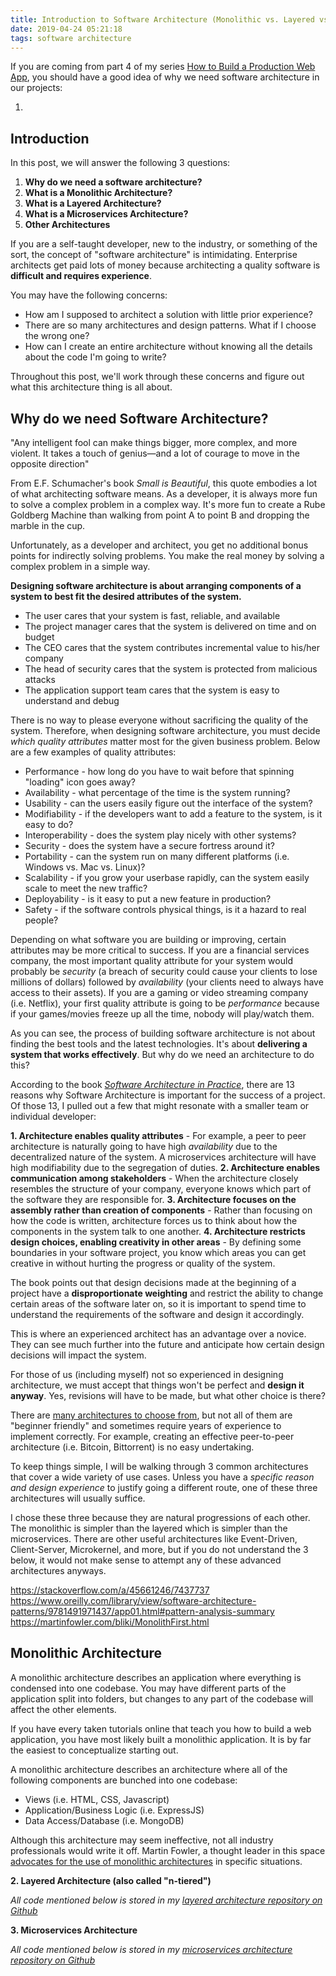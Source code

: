 ```yaml
---
title: Introduction to Software Architecture (Monolithic vs. Layered vs. Microservices)
date: 2019-04-24 05:21:18
tags: software architecture
---
```


If you are coming from part 4 of my series [How to Build a Production Web App](), you should have a good idea of why we need software architecture in our projects: 

1. 

## Introduction

In this post, we will answer the following 3 questions: 

1. **Why do we need a software architecture?**
2. **What is a Monolithic Architecture?**
3. **What is a Layered Architecture?**
4. **What is a Microservices Architecture?**
5. **Other Architectures**

If you are a self-taught developer, new to the industry, or something of the sort, the concept of "software architecture" is intimidating.  Enterprise architects get paid lots of money because architecting a quality software is **difficult and requires experience**.

You may have the following concerns: 

* How am I supposed to architect a solution with little prior experience?
* There are so many architectures and design patterns.  What if I choose the wrong one?
* How can I create an entire architecture without knowing all the details about the code I'm going to write?

Throughout this post, we'll work through these concerns and figure out what this architecture thing is all about.

## Why do we need Software Architecture?

"Any intelligent fool can make things bigger, more complex, and more violent. It takes a touch of genius—and a lot of courage to move in the opposite direction"

From E.F. Schumacher's book _Small is Beautiful_, this quote embodies a lot of what architecting software means.  As a developer, it is always more fun to solve a complex problem in a complex way.  It's more fun to create a Rube Goldberg Machine than walking from point A to point B and dropping the marble in the cup.

Unfortunately, as a developer and architect, you get no additional bonus points for indirectly solving problems.  You make the real money by solving a complex problem in a simple way.

**Designing software architecture is about arranging components of a system to best fit the desired attributes of the system.**

* The user cares that your system is fast, reliable, and available
* The project manager cares that the system is delivered on time and on budget
* The CEO cares that the system contributes incremental value to his/her company
* The head of security cares that the system is protected from malicious attacks
* The application support team cares that the system is easy to understand and debug

There is no way to please everyone without sacrificing the quality of the system.  Therefore, when designing software architecture, you must decide _which quality attributes_ matter most for the given business problem.  Below are a few examples of quality attributes: 

* Performance - how long do you have to wait before that spinning "loading" icon goes away?
* Availability - what percentage of the time is the system running?
* Usability - can the users easily figure out the interface of the system?
* Modifiability - if the developers want to add a feature to the system, is it easy to do?
* Interoperability - does the system play nicely with other systems?
* Security - does the system have a secure fortress around it?
* Portability - can the system run on many different platforms (i.e. Windows vs. Mac vs. Linux)? 
* Scalability - if you grow your userbase rapidly, can the system easily scale to meet the new traffic?
* Deployability - is it easy to put a new feature in production?
* Safety - if the software controls physical things, is it a hazard to real people?

Depending on what software you are building or improving, certain attributes may be more critical to success.  If you are a financial services company, the most important quality attribute for your system would probably be _security_ (a breach of security could cause your clients to lose millions of dollars) followed by _availability_ (your clients need to always have access to their assets).  If you are a gaming or video streaming company (i.e. Netflix), your first quality attribute is going to be _performance_ because if your games/movies freeze up all the time, nobody will play/watch them.

As you can see, the process of building software architecture is not about finding the best tools and the latest technologies.  It's about **delivering a system that works effectively**.  But why do we need an architecture to do this?

According to the book _[Software Architecture in Practice](https://amzn.to/2X1Uoaq)_, there are 13 reasons why Software Architecture is important for the success of a project.  Of those 13, I pulled out a few that might resonate with a smaller team or individual developer: 

**1. Architecture enables quality attributes** - For example, a peer to peer architecture is naturally going to have high _availability_ due to the decentralized nature of the system.  A microservices architecture will have high modifiability due to the segregation of duties.
**2. Architecture enables communication among stakeholders** - When the architecture closely resembles the structure of your company, everyone knows which part of the software they are responsible for.
**3. Architecture focuses on the assembly rather than creation of components** - Rather than focusing on how the code is written, architecture forces us to think about how the components in the system talk to one another.
**4. Architecture restricts design choices, enabling creativity in other areas** - By defining some boundaries in your software project, you know which areas you can get creative in without hurting the progress or quality of the system.

The book points out that design decisions made at the beginning of a project have a **disproportionate weighting** and restrict the ability to change certain areas of the software later on, so it is important to spend time to understand the requirements of the software and design it accordingly.

This is where an experienced architect has an advantage over a novice.  They can see much further into the future and anticipate how certain design decisions will impact the system.  

For those of us (including myself) not so experienced in designing architecture, we must accept that things won't be perfect and **design it anyway**.  Yes, revisions will have to be made, but what other choice is there?

There are [many architectures to choose from](https://en.wikipedia.org/wiki/Software_architecture#Architectural_styles_and_patterns), but not all of them are "beginner friendly" and sometimes require years of experience to implement correctly.  For example, creating an effective peer-to-peer architecture (i.e. Bitcoin, Bittorrent) is no easy undertaking.

To keep things simple, I will be walking through 3 common architectures that cover a wide variety of use cases.  Unless you have a _specific reason and design experience_ to justify going a different route, one of these three architectures will usually suffice.

I chose these three because they are natural progressions of each other.  The monolithic is simpler than the layered which is simpler than the microservices.  There are other useful architectures like Event-Driven, Client-Server, Microkernel, and more, but if you do not understand the 3 below, it would not make sense to attempt any of these advanced architectures anyways.

https://stackoverflow.com/a/45661246/7437737
https://www.oreilly.com/library/view/software-architecture-patterns/9781491971437/app01.html#pattern-analysis-summary
https://martinfowler.com/bliki/MonolithFirst.html

## Monolithic Architecture

A monolithic architecture describes an application where everything is condensed into one codebase.  You may have different parts of the application split into folders, but changes to any part of the codebase will affect the other elements.

If you have every taken tutorials online that teach you how to build a web application, you have most likely built a monolithic application.  It is by far the easiest to conceptualize starting out.  

A monolithic architecture describes an architecture where all of the following components are bunched into one codebase:

* Views (i.e. HTML, CSS, Javascript)
* Application/Business Logic (i.e. ExpressJS)
* Data Access/Database (i.e. MongoDB)

Although this architecture may seem ineffective, not all industry professionals would write it off.  Martin Fowler, a thought leader in this space [advocates for the use of monolithic architectures](https://martinfowler.com/bliki/MonolithFirst.html) in specific situations.  

**2. Layered Architecture (also called "n-tiered")**

_All code mentioned below is stored in my [layered architecture repository on Github](https://github.com/zachgoll/layered-architecture-example-app)_

**3. Microservices Architecture**

_All code mentioned below is stored in my [microservices architecture repository on Github](https://github.com/zachgoll/microservices-architecture-example)_
